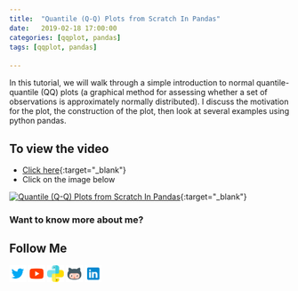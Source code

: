```yaml
---
title:  "Quantile (Q-Q) Plots from Scratch In Pandas"
date:   2019-02-18 17:00:00
categories: [qqplot, pandas]
tags: [qqplot, pandas]

---
```


In this tutorial, we will walk through a simple introduction to normal quantile-quantile (QQ) plots (a graphical method for assessing whether a set of observations is approximately normally distributed). I discuss the motivation for the plot, the construction of the plot, then look at several examples using python pandas.


## To view the video
* [Click here](https://youtu.be/JfnHsWhGRBk){:target="_blank"}
* Click on the image below

[![Quantile (Q-Q) Plots from Scratch In Pandas](http://img.youtube.com/vi/JfnHsWhGRBk/0.jpg)](http://www.youtube.com/watch?v=JfnHsWhGRBk){:target="_blank"}

### Want to know more about me?
## Follow Me
<a href="https://twitter.com/_bhaveshbhatt" target="_blank"><img class="ai-subscribed-social-icon" src="/assets/images/tw.png" width="30"></a>
<a href="https://www.youtube.com/bhaveshbhatt8791/" target="_blank"><img class="ai-subscribed-social-icon" src="/assets/images/ytb.png" width="30"></a>
<a href="https://www.youtube.com/PythonTricks/" target="_blank"><img class="ai-subscribed-social-icon" src="/assets/images/python_logo.png" width="30"></a>
<a href="https://github.com/bhattbhavesh91" target="_blank"><img class="ai-subscribed-social-icon" src="/assets/images/gthb.png" width="30"></a>
<a href="https://www.linkedin.com/in/bhattbhavesh91/" target="_blank"><img class="ai-subscribed-social-icon" src="/assets/images/lnkdn.png" width="30"></a>
